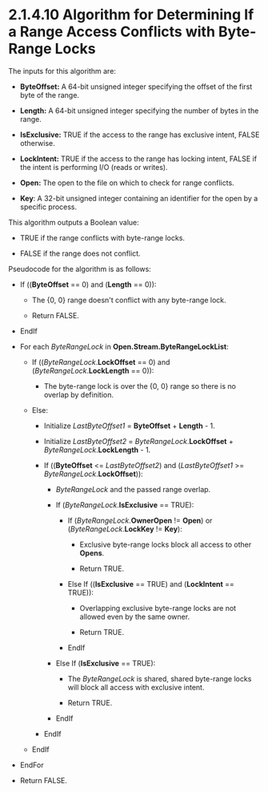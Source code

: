 <html dir="LTR" xmlns:mshelp="http://msdn.microsoft.com/mshelp" xmlns:ddue="http://ddue.schemas.microsoft.com/authoring/2003/5" xmlns:xlink="http://www.w3.org/1999/xlink" xmlns:tool="http://www.microsoft.com/tooltip">
    <head>
        <meta http-equiv="Content-Type" content="text/html; CHARSET=utf-8"></meta>
        <meta name="save" content="history"></meta>
        <title>2.1.4.10 Algorithm for Determining If a Range Access Conflicts with Byte-Range Locks</title>
        <xml>
            <mshelp:toctitle title="2.1.4.10 Algorithm for Determining If a Range Access Conflicts with Byte-Range Locks"></mshelp:toctitle>
            <mshelp:rltitle title="[MS-FSA]: Algorithm for Determining If a Range Access Conflicts with Byte-Range Locks"></mshelp:rltitle>
            <mshelp:keyword index="A" term="124bb289-eeef-4653-b9c6-4fb93dd07a21"></mshelp:keyword>
            <mshelp:attr name="DCSext.ContentType" value="open specification"></mshelp:attr>
            <mshelp:attr name="AssetID" value="124bb289-eeef-4653-b9c6-4fb93dd07a21"></mshelp:attr>
            <mshelp:attr name="TopicType" value="kbRef"></mshelp:attr>
            <mshelp:attr name="DCSext.Title" value="[MS-FSA]: Algorithm for Determining If a Range Access Conflicts with Byte-Range Locks" />
        </xml>
    </head>
    <body>
        <div id="header">
            <h1 class="heading">2.1.4.10 Algorithm for Determining If a Range Access Conflicts with Byte-Range Locks</h1>
        </div>
        <div id="mainSection">
            <div id="mainBody">
                <div id="allHistory" class="saveHistory"></div>
                <div id="sectionSection0" class="section" name="collapseableSection">
                    

<p>The inputs for this algorithm are:</p>

<ul><li><p><span><span> 
</span></span><b>ByteOffset:</b> A 64-bit unsigned integer specifying the
offset of the first byte of the range.</p>

</li><li><p><span><span> 
</span></span><b>Length:</b> A 64-bit unsigned integer specifying the number of
bytes in the range.</p>

</li><li><p><span><span> 
</span></span><b>IsExclusive:</b> TRUE if the access to the range has exclusive
intent, FALSE otherwise.</p>

</li><li><p><span><span> 
</span></span><b>LockIntent:</b> TRUE if the access to the range has locking
intent, FALSE if the intent is performing I/O (reads or writes).</p>

</li><li><p><span><span> 
</span></span><b>Open:</b> The open to the file on which to check for range
conflicts.</p>

</li><li><p><span><span> 
</span></span><b>Key</b>: A 32-bit unsigned integer containing an identifier
for the open by a specific process.</p>

</li></ul><p>This algorithm outputs a Boolean value:</p>

<ul><li><p><span><span> 
</span></span>TRUE if the range conflicts with byte-range locks.</p>

</li><li><p><span><span> 
</span></span>FALSE if the range does not conflict.</p>

</li></ul><p>Pseudocode for the algorithm is as follows:</p>

<ul><li><p><span><span> 
</span></span>If ((<b>ByteOffset</b> == 0) and (<b>Length</b> == 0)):</p>

<ul><li><p><span><span>  </span></span>The
{0, 0} range doesn't conflict with any byte-range lock.</p>

</li><li><p><span><span>  </span></span>Return
FALSE.</p>

</li></ul></li><li><p><span><span> 
</span></span>EndIf</p>

</li><li><p><span><span> 
</span></span>For each <i>ByteRangeLock</i> in <b>Open.Stream.ByteRangeLockList</b>:</p>

<ul><li><p><span><span>  </span></span>If
((<i>ByteRangeLock</i>.<b>LockOffset</b> == 0) and (<i>ByteRangeLock</i>.<b>LockLength</b>
== 0)):</p>

<ul><li><p><span><span> 
</span></span>The byte-range lock is over the {0, 0} range so there is no
overlap by definition.</p>

</li></ul></li><li><p><span><span>  </span></span>Else:</p>

<ul><li><p><span><span> 
</span></span>Initialize <i>LastByteOffset1</i> = <b>ByteOffset</b> + <b>Length</b>
- 1.</p>

</li><li><p><span><span> 
</span></span>Initialize <i>LastByteOffset2</i> = <i>ByteRangeLock</i>.<b>LockOffset</b>
+ <i>ByteRangeLock</i>.<b>LockLength</b> - 1.</p>

</li><li><p><span><span> 
</span></span>If ((<b>ByteOffset</b> &lt;= <i>LastByteOffset2</i>) and (<i>LastByteOffset1</i>
&gt;= <i>ByteRangeLock</i>.<b>LockOffset</b>)):</p>

<ul><li><p><span><span> 
</span></span><i>ByteRangeLock</i> and the passed range overlap.</p>

</li><li><p><span><span> 
</span></span>If (<i>ByteRangeLock</i>.<b>IsExclusive</b> == TRUE):</p>

<ul><li><p><span><span> 
</span></span>If (<i>ByteRangeLock</i>.<b>OwnerOpen</b> != <b>Open</b>) or (<i>ByteRangeLock</i>.<b>LockKey</b>
!= <b>Key</b>):</p>

<ul><li><p><span><span> 
</span></span>Exclusive byte-range locks block all access to other <b>Opens</b>.</p>

</li><li><p><span><span> 
</span></span>Return TRUE.</p>

</li></ul></li><li><p><span><span> 
</span></span>Else If ((<b>IsExclusive</b> == TRUE) and (<b>LockIntent</b> ==
TRUE)):</p>

<ul><li><p><span><span> 
</span></span>Overlapping exclusive byte-range locks are not allowed even by
the same owner.</p>

</li><li><p><span><span> 
</span></span>Return TRUE.</p>

</li></ul></li><li><p><span><span> 
</span></span>EndIf</p>

</li></ul></li><li><p><span><span> 
</span></span>Else If (<b>IsExclusive</b> == TRUE):</p>

<ul><li><p><span><span> 
</span></span>The <i>ByteRangeLock</i> is shared, shared byte-range locks will
block all access with exclusive intent.</p>

</li><li><p><span><span> 
</span></span>Return TRUE.</p>

</li></ul></li><li><p><span><span> 
</span></span>EndIf</p>

</li></ul></li><li><p><span><span> 
</span></span>EndIf</p>

</li></ul></li><li><p><span><span>  </span></span>EndIf</p>

</li></ul></li><li><p><span><span> 
</span></span>EndFor</p>

</li><li><p><span><span> 
</span></span>Return FALSE.</p>

</li></ul>
                </div>
            </div>
        </div>
    </body>
</html>